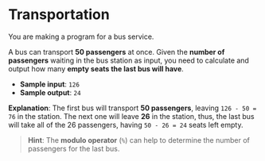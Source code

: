 # Transportation

You are making a program for a bus service.

A bus can transport **50 passengers** at once. Given the **number of passengers** waiting in the bus station as input, you need to calculate and output how many **empty seats the last bus will have**.

- **Sample input**: `126`
- **Sample output**: `24`

**Explanation**: The first bus will transport **50 passengers**, leaving `126 - 50 = 76` in the station. The next one will leave **26** in the station, thus, the last bus will take all of the 26 passengers, having `50 - 26 = 24` seats left empty.

>**Hint**: The **modulo operator** (`%`) can help to determine the number of passengers for the last bus.
